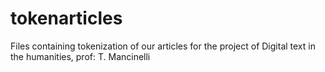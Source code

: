 # tokenarticles
Files containing tokenization of our articles for the project of Digital text in the humanities, prof: T. Mancinelli
